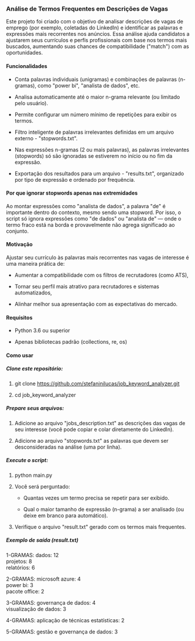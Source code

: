 ### Análise de Termos Frequentes em Descrições de Vagas

 Este projeto foi criado com o objetivo de analisar descrições de vagas de emprego (por exemplo, coletadas do LinkedIn) e identificar as palavras e expressões mais recorrentes nos anúncios. Essa análise ajuda candidatos a ajustarem seus currículos e perfis profissionais com base nos termos mais buscados, aumentando suas chances de compatibilidade ("match") com as oportunidades.


 #### Funcionalidades

- Conta palavras individuais (unigramas) e combinações de palavras (n-gramas), como "power bi", "analista de dados", etc.

- Analisa automaticamente até o maior n-grama relevante (ou limitado pelo usuário).

- Permite configurar um número mínimo de repetições para exibir os termos.

- Filtro inteligente de palavras irrelevantes definidas em um arquivo externo - "stopwords.txt".

- Nas expressões n-gramas (2 ou mais palavras), as palavras irrelevantes (stopwords) só são ignoradas se estiverem no início ou no fim da expressão.

- Exportação dos resultados para um arquivo - "results.txt", organizado por tipo de expressão e ordenado por frequência.


#### Por que ignorar stopwords apenas nas extremidades

Ao montar expressões como "analista de dados", a palavra "de" é importante dentro do contexto, mesmo sendo uma stopword. Por isso, o script só ignora expressões como "de dados" ou "analista de" — onde o termo fraco está na borda e provavelmente não agrega significado ao conjunto.


#### Motivação

Ajustar seu currículo às palavras mais recorrentes nas vagas de interesse é uma maneira prática de:

- Aumentar a compatibilidade com os filtros de recrutadores (como ATS),

- Tornar seu perfil mais atrativo para recrutadores e sistemas automatizados,

- Alinhar melhor sua apresentação com as expectativas do mercado.


#### Requisitos

- Python 3.6 ou superior

- Apenas bibliotecas padrão (collections, re, os)


#### Como usar

##### Clone este repositório:

1. git clone https://github.com/stefaninilucas/job_keyword_analyzer.git

1. cd job_keyword_analyzer

##### Prepare seus arquivos:

1. Adicione ao arquivo "jobs_description.txt" as descrições das vagas de seu interesse (você pode copiar e colar diretamente do LinkedIn).

1. Adicione ao arquivo "stopwords.txt" as palavras que devem ser desconsideradas na análise (uma por linha).

##### Execute o script:

1. python main.py

1. Você será perguntado:

    - Quantas vezes um termo precisa se repetir para ser exibido.

    - Qual o maior tamanho de expressão (n-grama) a ser analisado (ou deixe em branco para automático).

1. Verifique o arquivo "result.txt" gerado com os termos mais frequentes.

##### Exemplo de saída (result.txt)

1-GRAMAS:
dados: 12  
projetos: 8  
relatórios: 6  

2-GRAMAS:
microsoft azure: 4  
power bi: 3  
pacote office: 2  

3-GRAMAS:
governança de dados: 4  
visualização de dados: 3  

4-GRAMAS:
aplicação de técnicas estatísticas: 2  

5-GRAMAS:
gestão e governança de dados: 3  




